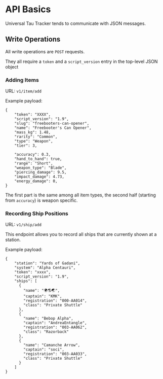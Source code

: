 # API Basics

Universal Tau Tracker tends to communicate with JSON messages.

## Write Operations

All write operations are `POST` requests.

They all require a `token` and a `script_version` entry in the top-level JSON object

### Adding Items

URL: `v1/item/add`

Example payload:

    {
        "token": "XXXX",
        "script_version": "1.9",
        "slug": "freebooters-can-opener",
        "name": "Freebooter's Can Opener",
        "mass_kg": 1.48,
        "rarity": "Common",
        "type": "Weapon",
        "tier": 3,

        "accuracy": 0.3,
        "hand_to_hand": true,
        "range": "Short",
        "weapon_type": "Blade",
        "piercing_damage": 9.5,
        "impact_damage": 4.73,
        "energy_damage": 0,
    }


The first part is the same among all item types, the second half (starting from `accuracy`)
is weapon specific.

### Recording Ship Positions

URL: `v1/ship/add`

This endpoint allows you to record all ships that are currently shown at a station.

Example payload:

    {
        "station": "Yards of Gadani",
        "system": "Alpha Centauri",
        "token": "xxxx",
        "script_version": "1.9",
        "ships": [
          {
            "name": "🌍🌎🌏",
            "captain": "KMK",
            "registration": "000-AA014",
            "class": "Private Shuttle"
          },
          {
            "name": "Bebop Alpha",
            "captain": "AndreaEntangle",
            "registration": "003-AA062",
            "class": "Razorback"
          },
          {
            "name": "Camanche Arrow",
            "captain": "soci",
            "registration": "003-AA033",
            "class": "Private Shuttle"
          }
        ]
    }
